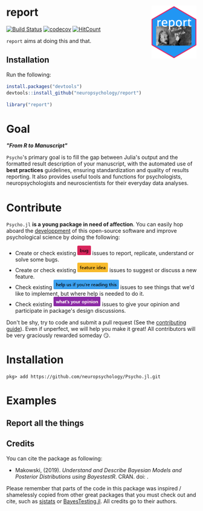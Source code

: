 
report <img src='man/figures/logo.svg' align="right" height="139" />
====================================================================

[![Build Status](https://travis-ci.org/DominiqueMakowski/bayestestR.svg?branch=master)](https://travis-ci.org/DominiqueMakowski/bayestestR) [![codecov](https://codecov.io/gh/DominiqueMakowski/bayestestR/branch/master/graph/badge.svg)](https://codecov.io/gh/DominiqueMakowski/bayestestR) [![HitCount](http://hits.dwyl.io/DominiqueMakowski/bayestestR.svg)](http://hits.dwyl.io/DominiqueMakowski/bayestestR) <!-- Add this to the README manually! --> <!-- [![Documentation](https://img.shields.io/badge/documentation-bayestestR-orange.svg?colorB=E91E63)](https://dominiquemakowski.github.io/bayestestR/) -->

`report` aims at doing this and that.

Installation
------------

Run the following:

``` r
install.packages("devtools")
devtools::install_github("neuropsychology/report")
```

``` r
library("report")
```

Goal
====

***"From R to Manuscript"***

`Psycho`'s primary goal is to fill the gap between Julia's output and the formatted result description of your manuscript, with the automated use of **best practices** guidelines, ensuring standardization and quality of results reporting. It also provides useful tools and functions for psychologists, neuropsychologists and neuroscientists for their everyday data analyses.

Contribute
==========

`Psycho.jl` **is a young package in need of affection**. You can easily hop aboard the [developpment](.github/CONTRIBUTING.md) of this open-source software and improve psychological science by doing the following:

-   Create or check existing <a href=https://github.com/neuropsychology/report/issues><img src="man/figures/issue_bug.png" height="25"></a> issues to report, replicate, understand or solve some bugs.
-   Create or check existing <a href=https://github.com/neuropsychology/report/issues><img src="man/figures/issue_featureidea.png" height="25"></a> issues to suggest or discuss a new feature.
-   Check existing <a href=https://github.com/neuropsychology/report/issues><img src="man/figures/issue_help.png" height="25"></a> issues to see things that we'd like to implement, but where help is needed to do it.
-   Check existing <a href=https://github.com/neuropsychology/report/issues><img src="man/figures/issue_opinion.png" height="25"></a> issues to give your opinion and participate in package's design discussions.

Don't be shy, try to code and submit a pull request (See the [contributing guide](.github/CONTRIBUTING.md)). Even if unperfect, we will help you make it great! All contributors will be very graciously rewarded someday :smirk:.

Installation
============

    pkg> add https://github.com/neuropsychology/Psycho.jl.git

Examples
========

Report all the things
---------------------

<!-- <a href=https://neuropsychology.github.io/Psycho.jl/latest/><img src="https://www.memecreator.org/static/images/templates/2776.jpg" height="100"></a> -->
Credits
-------

You can cite the package as following:

-   Makowski, (2019). *Understand and Describe Bayesian Models and Posterior Distributions using BayestestR*. CRAN. doi: .

Please remember that parts of the code in this package was inspired / shamelessly copied from other great packages that you must check out and cite, such as [sjstats](https://github.com/strengejacke/sjstats) or [BayesTesting.jl](https://github.com/tszanalytics/BayesTesting.jl). All credits go to their authors.
